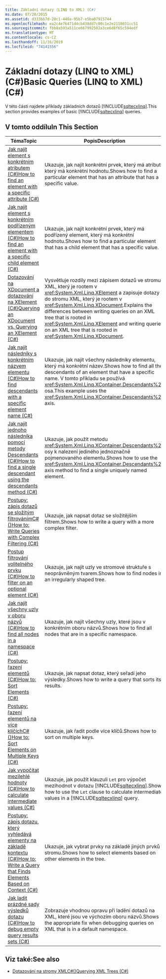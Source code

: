 ```yaml
---
title: Základní dotazy (LINQ to XML) (C#)
ms.date: 07/20/2015
ms.assetid: d333bb7d-20c1-448a-95b7-e5ba07915744
ms.openlocfilehash: ea2c4e76471d4cb438dd7c00c1e2e2110031cc51
ms.sourcegitcommit: fbb8a593a511ce667992502a3ce6d8f65c594edf
ms.translationtype: MT
ms.contentlocale: cs-CZ
ms.lasthandoff: 11/16/2019
ms.locfileid: "74141556"
---
```

# <a name="basic-queries-linq-to-xml-c"></a><span data-ttu-id="cb5c7-102">Základní dotazy (LINQ to XML) (C#)</span><span class="sxs-lookup"><span data-stu-id="cb5c7-102">Basic Queries (LINQ to XML) (C#)</span></span>
<span data-ttu-id="cb5c7-103">V této části najdete příklady základních dotazů [!INCLUDE[sqltecxlinq](~/includes/sqltecxlinq-md.md)].</span><span class="sxs-lookup"><span data-stu-id="cb5c7-103">This section provides examples of basic [!INCLUDE[sqltecxlinq](~/includes/sqltecxlinq-md.md)] queries.</span></span>  
  
## <a name="in-this-section"></a><span data-ttu-id="cb5c7-104">V tomto oddílu</span><span class="sxs-lookup"><span data-stu-id="cb5c7-104">In This Section</span></span>  
  
|<span data-ttu-id="cb5c7-105">Téma</span><span class="sxs-lookup"><span data-stu-id="cb5c7-105">Topic</span></span>|<span data-ttu-id="cb5c7-106">Popis</span><span class="sxs-lookup"><span data-stu-id="cb5c7-106">Description</span></span>|  
|-----------|-----------------|  
|[<span data-ttu-id="cb5c7-107">Jak najít element s konkrétním atributem (C#)</span><span class="sxs-lookup"><span data-stu-id="cb5c7-107">How to find an element with a specific attribute (C#)</span></span>](./how-to-find-an-element-with-a-specific-attribute.md)|<span data-ttu-id="cb5c7-108">Ukazuje, jak najít konkrétní prvek, který má atribut, který má konkrétní hodnotu.</span><span class="sxs-lookup"><span data-stu-id="cb5c7-108">Shows how to find a particular element that has an attribute that has a specific value.</span></span>|
|[<span data-ttu-id="cb5c7-109">Jak najít element s konkrétním podřízeným elementem (C#)</span><span class="sxs-lookup"><span data-stu-id="cb5c7-109">How to find an element with a specific child element (C#)</span></span>](./how-to-find-an-element-with-a-specific-child-element.md)|<span data-ttu-id="cb5c7-110">Ukazuje, jak najít konkrétní prvek, který má podřízený element, který má konkrétní hodnotu.</span><span class="sxs-lookup"><span data-stu-id="cb5c7-110">Shows how to find a particular element that has a child element that has a specific value.</span></span>|
|[<span data-ttu-id="cb5c7-111">Dotazování na XDocument a dotazování na XElement (C#)</span><span class="sxs-lookup"><span data-stu-id="cb5c7-111">Querying an XDocument vs. Querying an XElement (C#)</span></span>](./querying-an-xdocument-vs-querying-an-xelement.md)|<span data-ttu-id="cb5c7-112">Vysvětluje rozdíly mezi zápisem dotazů ve stromu XML, který je rootem v <xref:System.Xml.Linq.XElement> a zapisuje dotazy do stromu XML, který je rootem v <xref:System.Xml.Linq.XDocument>.</span><span class="sxs-lookup"><span data-stu-id="cb5c7-112">Explains the differences between writing queries on an XML tree that is rooted in <xref:System.Xml.Linq.XElement> and writing queries on an XML tree that is rooted in <xref:System.Xml.Linq.XDocument>.</span></span>|  
|[<span data-ttu-id="cb5c7-113">Jak najít následníky s konkrétním názvem elementu (C#)</span><span class="sxs-lookup"><span data-stu-id="cb5c7-113">How to find descendants with a specific element name (C#)</span></span>](./how-to-find-descendants-with-a-specific-element-name.md)|<span data-ttu-id="cb5c7-114">Ukazuje, jak najít všechny následníky elementu, který má konkrétní název.</span><span class="sxs-lookup"><span data-stu-id="cb5c7-114">Shows how to find all the descendants of an element that have a specific name.</span></span> <span data-ttu-id="cb5c7-115">V tomto příkladu se používá <xref:System.Xml.Linq.XContainer.Descendants%2A> osa.</span><span class="sxs-lookup"><span data-stu-id="cb5c7-115">This example uses the <xref:System.Xml.Linq.XContainer.Descendants%2A> axis.</span></span>|
|[<span data-ttu-id="cb5c7-116">Jak najít jednoho následníka pomocí metody Descendants (C#)</span><span class="sxs-lookup"><span data-stu-id="cb5c7-116">How to find a single descendant using the descendants method (C#)</span></span>](./how-to-find-a-single-descendant-using-the-descendants-method.md)|<span data-ttu-id="cb5c7-117">Ukazuje, jak použít metodu <xref:System.Xml.Linq.XContainer.Descendants%2A> osy k nalezení jediného jednoznačně pojmenovaného elementu.</span><span class="sxs-lookup"><span data-stu-id="cb5c7-117">Shows how to use the <xref:System.Xml.Linq.XContainer.Descendants%2A> axis method to find a single uniquely named element.</span></span>|
|[<span data-ttu-id="cb5c7-118">Postupy: zápis dotazů se složitým filtrovánímC#()</span><span class="sxs-lookup"><span data-stu-id="cb5c7-118">How to: Write Queries with Complex Filtering (C#)</span></span>](./how-to-write-queries-with-complex-filtering.md)|<span data-ttu-id="cb5c7-119">Ukazuje, jak napsat dotaz se složitějším filtrem.</span><span class="sxs-lookup"><span data-stu-id="cb5c7-119">Shows how to write a query with a more complex filter.</span></span>|  
|[<span data-ttu-id="cb5c7-120">Postup filtrování volitelného prvku (C#)</span><span class="sxs-lookup"><span data-stu-id="cb5c7-120">How to filter on an optional element (C#)</span></span>](./how-to-filter-on-an-optional-element.md)|<span data-ttu-id="cb5c7-121">Ukazuje, jak najít uzly ve stromové struktuře s neoprávněným tvarem.</span><span class="sxs-lookup"><span data-stu-id="cb5c7-121">Shows how to find nodes in an irregularly shaped tree.</span></span>|
|[<span data-ttu-id="cb5c7-122">Jak najít všechny uzly v oboru názvů (C#)</span><span class="sxs-lookup"><span data-stu-id="cb5c7-122">How to find all nodes in a namespace (C#)</span></span>](./how-to-find-all-nodes-in-a-namespace.md)|<span data-ttu-id="cb5c7-123">Ukazuje, jak najít všechny uzly, které jsou v konkrétním oboru názvů.</span><span class="sxs-lookup"><span data-stu-id="cb5c7-123">Shows how to find all nodes that are in a specific namespace.</span></span>|
|[<span data-ttu-id="cb5c7-124">Postupy: řazení elementů (C#)</span><span class="sxs-lookup"><span data-stu-id="cb5c7-124">How to: Sort Elements (C#)</span></span>](./how-to-sort-elements.md)|<span data-ttu-id="cb5c7-125">Ukazuje, jak napsat dotaz, který seřadí jeho výsledky.</span><span class="sxs-lookup"><span data-stu-id="cb5c7-125">Shows how to write a query that sorts its results.</span></span>|  
|[<span data-ttu-id="cb5c7-126">Postupy: řazení elementů na více klíčíchC#()</span><span class="sxs-lookup"><span data-stu-id="cb5c7-126">How to: Sort Elements on Multiple Keys (C#)</span></span>](./how-to-sort-elements-on-multiple-keys.md)|<span data-ttu-id="cb5c7-127">Ukazuje, jak řadit podle více klíčů.</span><span class="sxs-lookup"><span data-stu-id="cb5c7-127">Shows how to sort on multiple keys.</span></span>|  
|[<span data-ttu-id="cb5c7-128">Jak vypočítat mezilehlé hodnoty (C#)</span><span class="sxs-lookup"><span data-stu-id="cb5c7-128">How to calculate intermediate values (C#)</span></span>](./how-to-calculate-intermediate-values.md)|<span data-ttu-id="cb5c7-129">Ukazuje, jak použít klauzuli `Let` pro výpočet mezihodnot v dotazu [!INCLUDE[sqltecxlinq](~/includes/sqltecxlinq-md.md)].</span><span class="sxs-lookup"><span data-stu-id="cb5c7-129">Shows how to use the `Let` clause to calculate intermediate values in a [!INCLUDE[sqltecxlinq](~/includes/sqltecxlinq-md.md)] query.</span></span>|  
|[<span data-ttu-id="cb5c7-130">Postupy: zápis dotazu, který vyhledává elementy na základě kontextu (C#)</span><span class="sxs-lookup"><span data-stu-id="cb5c7-130">How to: Write a Query that Finds Elements Based on Context (C#)</span></span>](./how-to-write-a-query-that-finds-elements-based-on-context.md)|<span data-ttu-id="cb5c7-131">Ukazuje, jak vybrat prvky na základě jiných prvků stromu.</span><span class="sxs-lookup"><span data-stu-id="cb5c7-131">Shows how to select elements based on other elements in the tree.</span></span>|  
|[<span data-ttu-id="cb5c7-132">Jak ladit prázdné sady výsledků dotazu (C#)</span><span class="sxs-lookup"><span data-stu-id="cb5c7-132">How to debug empty query results sets (C#)</span></span>](./how-to-debug-empty-query-results-sets.md)|<span data-ttu-id="cb5c7-133">Zobrazuje vhodnou opravu při ladění dotazů na XML, které jsou ve výchozím oboru názvů.</span><span class="sxs-lookup"><span data-stu-id="cb5c7-133">Shows the appropriate fix when debugging queries on XML that is in a default namespace.</span></span>|  
  
## <a name="see-also"></a><span data-ttu-id="cb5c7-134">Viz také:</span><span class="sxs-lookup"><span data-stu-id="cb5c7-134">See also</span></span>

- [<span data-ttu-id="cb5c7-135">Dotazování na stromy XMLC#()</span><span class="sxs-lookup"><span data-stu-id="cb5c7-135">Querying XML Trees (C#)</span></span>](how-to-find-an-element-with-a-specific-attribute.md)
